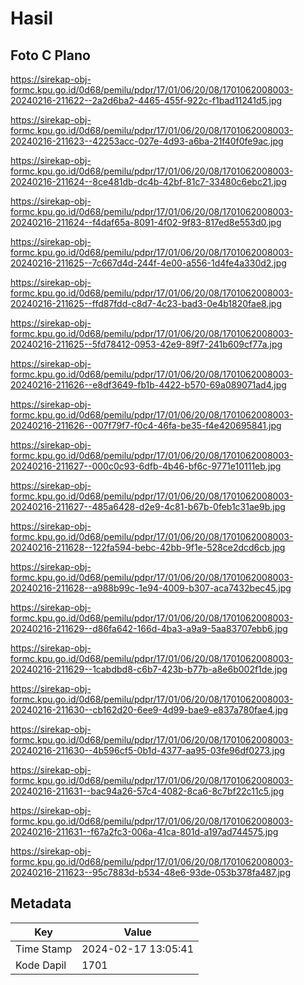 # Hasil

## Foto C Plano

https://sirekap-obj-formc.kpu.go.id/0d68/pemilu/pdpr/17/01/06/20/08/1701062008003-20240216-211622--2a2d6ba2-4465-455f-922c-f1bad11241d5.jpg

https://sirekap-obj-formc.kpu.go.id/0d68/pemilu/pdpr/17/01/06/20/08/1701062008003-20240216-211623--42253acc-027e-4d93-a6ba-21f40f0fe9ac.jpg

https://sirekap-obj-formc.kpu.go.id/0d68/pemilu/pdpr/17/01/06/20/08/1701062008003-20240216-211624--8ce481db-dc4b-42bf-81c7-33480c6ebc21.jpg

https://sirekap-obj-formc.kpu.go.id/0d68/pemilu/pdpr/17/01/06/20/08/1701062008003-20240216-211624--f4daf65a-8091-4f02-9f83-817ed8e553d0.jpg

https://sirekap-obj-formc.kpu.go.id/0d68/pemilu/pdpr/17/01/06/20/08/1701062008003-20240216-211625--7c667d4d-244f-4e00-a556-1d4fe4a330d2.jpg

https://sirekap-obj-formc.kpu.go.id/0d68/pemilu/pdpr/17/01/06/20/08/1701062008003-20240216-211625--ffd87fdd-c8d7-4c23-bad3-0e4b1820fae8.jpg

https://sirekap-obj-formc.kpu.go.id/0d68/pemilu/pdpr/17/01/06/20/08/1701062008003-20240216-211625--5fd78412-0953-42e9-89f7-241b609cf77a.jpg

https://sirekap-obj-formc.kpu.go.id/0d68/pemilu/pdpr/17/01/06/20/08/1701062008003-20240216-211626--e8df3649-fb1b-4422-b570-69a089071ad4.jpg

https://sirekap-obj-formc.kpu.go.id/0d68/pemilu/pdpr/17/01/06/20/08/1701062008003-20240216-211626--007f79f7-f0c4-46fa-be35-f4e420695841.jpg

https://sirekap-obj-formc.kpu.go.id/0d68/pemilu/pdpr/17/01/06/20/08/1701062008003-20240216-211627--000c0c93-6dfb-4b46-bf6c-9771e10111eb.jpg

https://sirekap-obj-formc.kpu.go.id/0d68/pemilu/pdpr/17/01/06/20/08/1701062008003-20240216-211627--485a6428-d2e9-4c81-b67b-0feb1c31ae9b.jpg

https://sirekap-obj-formc.kpu.go.id/0d68/pemilu/pdpr/17/01/06/20/08/1701062008003-20240216-211628--122fa594-bebc-42bb-9f1e-528ce2dcd6cb.jpg

https://sirekap-obj-formc.kpu.go.id/0d68/pemilu/pdpr/17/01/06/20/08/1701062008003-20240216-211628--a988b99c-1e94-4009-b307-aca7432bec45.jpg

https://sirekap-obj-formc.kpu.go.id/0d68/pemilu/pdpr/17/01/06/20/08/1701062008003-20240216-211629--d86fa642-166d-4ba3-a9a9-5aa83707ebb6.jpg

https://sirekap-obj-formc.kpu.go.id/0d68/pemilu/pdpr/17/01/06/20/08/1701062008003-20240216-211629--1cabdbd8-c6b7-423b-b77b-a8e6b002f1de.jpg

https://sirekap-obj-formc.kpu.go.id/0d68/pemilu/pdpr/17/01/06/20/08/1701062008003-20240216-211630--cb162d20-6ee9-4d99-bae9-e837a780fae4.jpg

https://sirekap-obj-formc.kpu.go.id/0d68/pemilu/pdpr/17/01/06/20/08/1701062008003-20240216-211630--4b596cf5-0b1d-4377-aa95-03fe96df0273.jpg

https://sirekap-obj-formc.kpu.go.id/0d68/pemilu/pdpr/17/01/06/20/08/1701062008003-20240216-211631--bac94a26-57c4-4082-8ca6-8c7bf22c11c5.jpg

https://sirekap-obj-formc.kpu.go.id/0d68/pemilu/pdpr/17/01/06/20/08/1701062008003-20240216-211631--f67a2fc3-006a-41ca-801d-a197ad744575.jpg

https://sirekap-obj-formc.kpu.go.id/0d68/pemilu/pdpr/17/01/06/20/08/1701062008003-20240216-211623--95c7883d-b534-48e6-93de-053b378fa487.jpg


## Metadata

| Key        | Value               |
| ---------- | ------------------- |
| Time Stamp | 2024-02-17 13:05:41 |
| Kode Dapil | 1701                |



